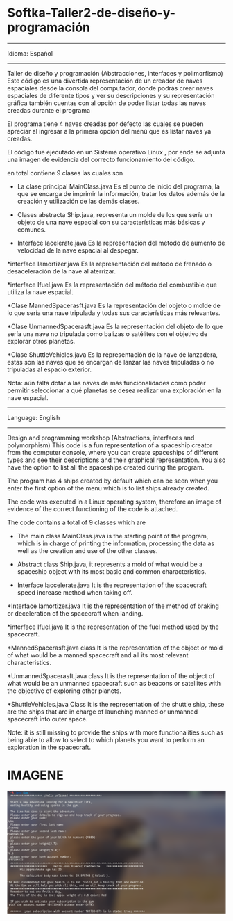 # Softka-Taller2-de-diseño-y-programación
*******************
Idioma: Español 
*******************
Taller de diseño y programación (Abstracciones, interfaces y polimorfismo)
Este código es una divertida representación de un creador de naves espaciales desde la consola del computador, donde podrás crear naves espaciales de diferente tipos y ver su descripciones y su representación gráfica también cuentas con al opción de poder listar todas las naves creadas durante el programa

El programa tiene 4 naves creadas por defecto las cuales se pueden apreciar al ingresar a la primera opción del menú que es listar naves ya creadas.

El código fue ejecutado en un Sistema operativo Linux , por ende se adjunta una imagen de evidencia del correcto funcionamiento del código.

en total contiene 9 clases las cuales son

* La clase principal MainClass.java Es el punto de inicio del programa, la que se encarga de imprimir la información, tratar los datos además de la creación y utilización de las demás clases.

* Clases abstracta Ship.java, representa un molde de los que sería un objeto de una nave espacial  con su características más básicas y comunes.

* Interface Iacelerate.java Es la representación del método de aumento de velocidad de la nave espacial al despegar.

*interface Iamortizer.java Es la representación del método de frenado o desaceleración de la nave al aterrizar.

*interface Ifuel.java Es la representación del método del combustible que utiliza la nave espacial.

*Clase MannedSpacerasft.java Es la representación del objeto o molde de lo  que sería una nave tripulada y todas sus características más relevantes.

*Clase UnmannedSpacerasft.java Es la representación del objeto de lo que sería una nave no tripulada como balizas o satélites con el objetivo de explorar otros planetas.

*Clase ShuttleVehicles.java Es la representación de la nave de lanzadera, estas son las naves que se encargan de lanzar las naves tripuladas o no tripuladas al espacio exterior.

Nota: aún falta dotar a las naves de más funcionalidades como poder permitir seleccionar a qué planetas se desea realizar una exploración en la nave espacial.



*********************
Language: English 
*********************

Design and programming workshop (Abstractions, interfaces and polymorphism)
This code is a fun representation of a spaceship creator from the computer console, where you can create spaceships of different types and see their descriptions and their graphical representation. You also have the option to list all the spaceships created during the program.

The program has 4 ships created by default which can be seen when you enter the first option of the menu which is to list ships already created.

The code was executed in a Linux operating system, therefore an image of evidence of the correct functioning of the code is attached.

The code contains a total of 9 classes which are

* The main class MainClass.java is the starting point of the program, which is in charge of printing the information, processing the data as well as the creation and use of the other classes.

* Abstract class Ship.java, it represents a mold of what would be a spaceship object with its most basic and common characteristics.

* Interface Iaccelerate.java It is the representation of the spacecraft speed increase method when taking off.

*Interface Iamortizer.java It is the representation of the method of braking or deceleration of the spacecraft when landing.

*interface Ifuel.java It is the representation of the fuel method used by the spacecraft.

*MannedSpacerasft.java class It is the representation of the object or mold of what would be a manned spacecraft and all its most relevant characteristics.

*UnmannedSpacerasft.java class It is the representation of the object of what would be an unmanned spacecraft such as beacons or satellites with the objective of exploring other planets.

*ShuttleVehicles.java Class It is the representation of the shuttle ship, these are the ships that are in charge of launching manned or unmanned spacecraft into outer space.

Note: it is still missing to provide the ships with more functionalities such as being able to allow to select to which planets you want to perform an exploration in the spacecraft.


# IMAGENE

<a href="url"><img src="https://github.com/JohnEstebanAP/Taller1-Sofka/blob/main/Taller_1.png?raw=true" align="center" ></a>
